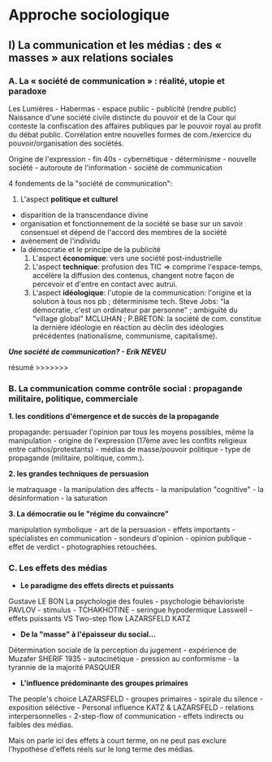 # Approche sociologique

## I\) La communication et les médias : des « masses » aux relations sociales

### A. La « société de communication » : réalité, utopie et paradoxe

Les Lumières - Habermas - espace public - publicité \(rendre public\)  
Naissance d'une société civile distincte du pouvoir et de la Cour qui conteste la confiscation des affaires publiques par le pouvoir royal au profit du débat public. Corrélation entre nouvelles formes de com./exercice du pouvoir/organisation des sociétés.

Origine de l'expression - fin 40s - cybernétique - déterminisme - nouvelle société - autoroute de l'information - société de communication

4 fondements de la "société de communication":  
1. L'aspect **politique et culturel**

* disparition de la transcendance divine
* organisation et fonctionnement de la société se base sur un savoir consensuel et dépend de l'accord des membres de la société
* avènement de l'individu
* la démocratie et le principe de la publicité
  1. L'aspect **économique**: vers une société post-industrielle
  2. L'aspect **technique**: profusion des TIC =&gt; comprime l'espace-temps, accélère la diffusion des contenus, changent notre façon de percevoir et d'entre en contact avec autrui.
  3. L'aspect **idéologique**: l'utopie de la communication: l'origine et la solution à tous nos pb ; déterminisme tech. Steve Jobs: "la démocratie, c'est un ordinateur par personne" ; ambiguïté du "village global" MCLUHAN ; P.BRETON: la société de com. constitue la dernière idéologie en réaction au déclin des idéologies précédentes \(nationalisme, communisme, capitalisme\).

_**Une société de communication? - Erik NEVEU**_

résumé &gt;&gt;&gt;&gt;&gt;&gt;&gt;

### B. La communication comme contrôle social : propagande militaire, politique, commerciale

**1. les conditions d'émergence et de succès de la propagande**

propagande: persuader l'opinion par tous les moyens possibles, même la manipulation - origine de l'expression \(17ème avec les conflits religieux entre cathos/protestants\) - médias de masse/pouvoir politique - type de propagande \(militaire, politique, comm.\).

**2. les grandes techniques de persuasion**

le matraquage - la manipulation des affects - la manipulation "cognitive" - la désinformation - la saturation

**3. La démocratie ou le "régime du convaincre"**

manipulation symbolique - art de la persuasion - effets importants - spécialistes en communication - sondeurs d'opinion - opinion publique - effet de verdict - photographies retouchées.

### C. Les effets des médias

* **Le paradigme des effets directs et puissants**

Gustave LE BON La psychologie des foules - psychologie béhavioriste PAVLOV - stimulus - TCHAKHOTINE - seringue hypodermique Lasswell - effets puissants VS Two-step flow LAZARSFELD KATZ

* **De la "masse" à l'épaisseur du social...**

Détermination sociale de la perception du jugement - expérience de Muzafer SHERIF 1935 - autocinétique - pression au conformisme - la tyrannie de la majorité PASQUIER

* **L'influence prédominante des groupes primaires**

The people's choice LAZARSFELD - groupes primaires - spirale du silence - exposition séléctive - Personal influence KATZ & LAZARSFELD - relations interpersonnelles - 2-step-flow of communication - effets indirects ou faibles des médias.

Mais on parle ici des effets à court terme, on ne peut pas exclure l'hypothèse d'effets réels sur le long terme des médias.

